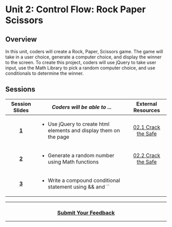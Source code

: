 # Unit 2: Control Flow: Rock Paper Scissors

## Overview
In this unit, coders will create a Rock, Paper, Scissors game. The game will take in a user choice, generate a computer choice, and display the winner to the screen. To create this project, coders will use jQuery to take user input, use the Math Library to pick a random computer choice, and use conditionals to determine the winner.

## Sessions 
|Session Slides|*Coders will be able to ...*|External Resources
|:-------:|-------|:-------:|
|[**1**](https://drive.google.com/open?id=1JdZRNE4y1aPOwdnG21Wx8S1eFIwoBy9U9d83YoSNsD0)|<ul><li>Use jQuery to create html elements and display them on the page</li><ul>|[02.1 Crack the Safe](https://docs.google.com/presentation/d/1sEPBp42DDjv0hWE-H6ktNy0ao9DVryEnyEWkyWhjQVw/edit)| 
|[**2**](https://drive.google.com/open?id=1Q7HBeCbPQBypF-f93ExeFO82OWTvTgAalh-lPJ3Ktig)|<ul><li>Generate a random number using Math functions</li></ul>|[02.2 Crack the Safe](https://docs.google.com/presentation/d/14Lz1EDi4FZcQBsIXB42fffBZmgS6I_pVF8chFIs7PEk/edit#slide=id.g6162f10bc2_0_0)| 
|[**3**](https://drive.google.com/open?id=1ySVXf8US86J8HhyulyZq7JxjZUGGzbuZqaermqmQ9_A)|<ul><li>Write a compound conditional statement using && and ``||``</li></ul>|[02.3 Crack the Safe](https://docs.google.com/presentation/d/1tV4rGwOdKE8ECFttEFaHzpLEtHNTWgzLS92Bj8OMwjw/edit#slide=id.g61d39f2601_0_0)| 
----
<h3 align="center"><a href="https://docs.google.com/forms/d/e/1FAIpQLSeLpI-m6UKvIxk97F8R1iidFRaYXJ3dfcUuIjx2Pz0WMfO1SA/viewform">Submit Your Feedback</a>  </h3>

----
